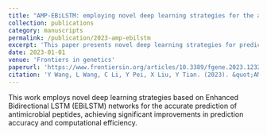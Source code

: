 ```yaml
---
title: "AMP-EBiLSTM: employing novel deep learning strategies for the accurate prediction of antimicrobial peptides"
collection: publications
category: manuscripts
permalink: /publication/2023-amp-ebilstm
excerpt: 'This paper presents novel deep learning strategies for predicting antimicrobial peptides using enhanced bidirectional LSTM networks.'
date: 2023-01-01
venue: 'Frontiers in genetics'
paperurl: 'https://www.frontiersin.org/articles/10.3389/fgene.2023.1232117'
citation: 'Y Wang, L Wang, C Li, Y Pei, X Liu, Y Tian. (2023). &quot;AMP-EBiLSTM: employing novel deep learning strategies for the accurate prediction of antimicrobial peptides.&quot; <i>Frontiers in genetics</i>. 14, 1232117.'
---
```


This work employs novel deep learning strategies based on Enhanced Bidirectional LSTM (EBiLSTM) networks for the accurate prediction of antimicrobial peptides, achieving significant improvements in prediction accuracy and computational efficiency.